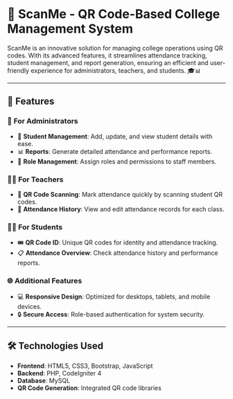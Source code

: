 # 📲 ScanMe - QR Code-Based College Management System  

ScanMe is an innovative solution for managing college operations using QR codes. With its advanced features, it streamlines attendance tracking, student management, and report generation, ensuring an efficient and user-friendly experience for administrators, teachers, and students. 🎓📊  

---

## 🚀 Features  

### 🏫 **For Administrators**  
- 📑 **Student Management**: Add, update, and view student details with ease.  
- 📊 **Reports**: Generate detailed attendance and performance reports.  
- 🔐 **Role Management**: Assign roles and permissions to staff members.  

### 🧑‍🏫 **For Teachers**  
- 📸 **QR Code Scanning**: Mark attendance quickly by scanning student QR codes.  
- 📅 **Attendance History**: View and edit attendance records for each class.  

### 👩‍🎓 **For Students**  
- 🎟️ **QR Code ID**: Unique QR codes for identity and attendance tracking.  
- 📋 **Attendance Overview**: Check attendance history and performance reports.  

### 🌐 **Additional Features**  
- 💻 **Responsive Design**: Optimized for desktops, tablets, and mobile devices.  
- 🔒 **Secure Access**: Role-based authentication for system security.  

---

## 🛠️ Technologies Used  

- **Frontend**: HTML5, CSS3, Bootstrap, JavaScript  
- **Backend**: PHP, CodeIgniter 4  
- **Database**: MySQL  
- **QR Code Generation**: Integrated QR code libraries  
